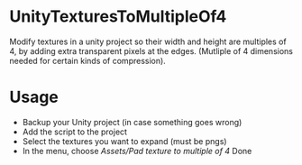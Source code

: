 # UnityTexturesToMultipleOf4
Modify textures in a unity project so their width and height are multiples of 4, by adding extra transparent pixels at the edges. (Mutliple of 4 dimensions needed for certain kinds of compression). 


# Usage
- Backup your Unity project (in case something goes wrong)
- Add the script to the project
- Select the textures you want to expand (must be pngs)
- In the menu, choose *Assets/Pad texture to multiple of 4*
Done
